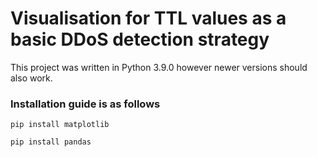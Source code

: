 # Visualisation for TTL values as a basic DDoS detection strategy

This project was written in Python 3.9.0 however newer versions should also work.

### Installation guide is as follows

``` pip install matplotlib ```

``` pip install pandas ```
